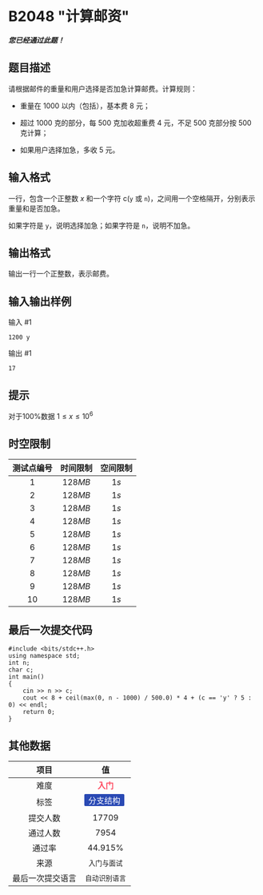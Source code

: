 # B2048 "计算邮资"
***您已经通过此题！***

## 题目描述

请根据邮件的重量和用户选择是否加急计算邮费。计算规则：

- 重量在 $1000$ 以内（包括），基本费 $8$ 元；

- 超过 $1000$ 克的部分，每 $500$ 克加收超重费 $4$ 元，不足 $500$ 克部分按 $500$ 克计算；

- 如果用户选择加急，多收 $5$ 元。

## 输入格式

一行，包含一个正整数 $x$ 和一个字符 c(`y` 或 `n`)，之间用一个空格隔开，分别表示重量和是否加急。

如果字符是 `y`，说明选择加急；如果字符是 `n`，说明不加急。

## 输出格式

输出一行一个正整数，表示邮费。

## 输入输出样例

输入 #1
```
1200 y
```
输出 #1
```
17
```

## 提示

对于100%数据 $1\leq x\leq 10^6$

## 时空限制
|测试点编号|时间限制|空间限制|
|:---:|:---:|:---:|
|$1$|$128MB$|$1s$|
|$2$|$128MB$|$1s$|
|$3$|$128MB$|$1s$|
|$4$|$128MB$|$1s$|
|$5$|$128MB$|$1s$|
|$6$|$128MB$|$1s$|
|$7$|$128MB$|$1s$|
|$8$|$128MB$|$1s$|
|$9$|$128MB$|$1s$|
|$10$|$128MB$|$1s$|

## 最后一次提交代码

```
#include <bits/stdc++.h>
using namespace std;
int n;
char c;
int main()
{
    cin >> n >> c;
    cout << 8 + ceil(max(0, n - 1000) / 500.0) * 4 + (c == 'y' ? 5 : 0) << endl;
    return 0;
}
```

## 其他数据

|项目|值|
|:---:|:---:|
|难度|<span style="font-weight: bold; color: #fe4c61">入门</span>|
|标签|<span style="display: inline-block; margin-right: 5px; margin-bottom: 5px; border-radius: 2px; color: white; padding: 0px 8px; background-color: #2949b4; ">分支结构</span>|
|提交人数|$17709$|
|通过人数|$7954$|
|通过率|$44.915\%$|
|来源|`入门与面试`|
|最后一次提交语言|`自动识别语言`|

